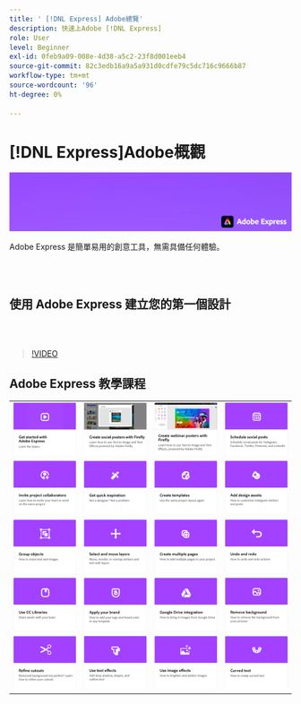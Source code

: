 ```yaml
---
title: ' [!DNL Express] Adobe總覽'
description: 快速上Adobe [!DNL Express]
role: User
level: Beginner
exl-id: 0feb9a09-008e-4d38-a5c2-23f8d001eeb4
source-git-commit: 82c3edb16a9a5a931d0cdfe79c5dc716c9666b87
workflow-type: tm+mt
source-wordcount: '96'
ht-degree: 0%

---
```


# [!DNL Express]Adobe概觀

![Express Hero Image](../assets/Express.png)

Adobe Express 是簡單易用的創意工具，無需具備任何體驗。

<br> 

## 使用 Adobe Express 建立您的第一個設計

<br> 

>[!VIDEO](https://video.tv.adobe.com/v/3420225?quality=12&learn=on&hidetitle=true)

## Adobe Express 教學課程

<table style="table-layout:fixed">
<tr>
   <td>
      <a href="get-started.md">
         <img alt="開始使用 Adobe Express" src="assets/get-started.png" />
      </a>
  </td>
  <td>
      <a href="create-social-posters.md">
         <img alt="使用 Firefly 製作社交海報" src="assets/social-firefly.png" />
      </a>
  </td>
  <td>
      <a href="create-webinar-poster.md">
         <img alt="使用 Firefly 製作網路研討會海報" src="assets/webinar-poster.png" />
      </a>
  </td>
  <td>
      <a href="schedule.md">
         <img alt="安排社交貼文" src="assets/schedule.png" />
      </a>
  </td>
</tr>
<tr>
  <td>
   <a href="collaborate.md">
      <img alt="邀請專案共同作業人員" src="assets/collaborate.png" />
   </a>
  </td>
 <td>
      <a href="get-inspiration.md">
         <img alt="快速獲取靈感" src="assets/inspiration.png" />
      </a>
  </td>
  <td>
   <a href="create-templates.md">
      <img alt="建立範本" src="assets/templates.png" />
   </a>
  </td>
  <td>
      <a href="add-design-assets.md">
         <img alt="新增設計資產" src="assets/design-assets.png" />
      </a>
  </td>
</tr>
<tr>
 <td>
      <a href="group-objects.md">
         <img alt="群組物件" src="assets/group-objects.png" />
      </a>
  </td>
  <td>
      <a href="layers.md">
         <img alt="選取和移動圖層" src="assets/layers.png" />
      </a>
  </td>
  <td>
      <a href="multiple-pages.md">
         <img alt="建立多個頁面" src="assets/multiple-pages.png" />
      </a>
  </td>
  <td>
      <a href="undo-redo.md">
         <img alt="復原和重做" src="assets/undo-redo.png" />
      </a>
   </td>
</tr>
<tr>
   <td>
      <a href="cc-libraries.md">
         <img alt="使用CC Libraries" src="assets/cc-libraries.png" />
      </a>
  </td>
 <td>
      <a href="brand.md">
         <img alt="套用您的品牌" src="assets/brand.png" />
      </a>
  </td>
  <td>
      <a href="google-drive.md">
         <img alt="Google 雲端硬碟整合" src="assets/google-drive.png" />
      </a>
  </td>
   <td>
      <a href="remove-background.md">
         <img alt="移除背景" src="assets/background.png" />
      </a>
  </td>
</tr>
<tr>
  <td>
      <a href="refine-cutout.md">
         <img alt="調整挖剪圖案" src="assets/cutouts.png" />
      </a>
  </td>
  <td>
      <a href="text-effects.md">
         <img alt="使用文字效果" src="assets/text-effects.png" />
      </a>
  </td>
  <td>
      <a href="image-effects.md">
         <img alt="使用影像效果" src="assets/image-effects.png" />
      </a>
  </td>
  <td>
   <a href="create-curved-text.md">
      <img alt="建立曲線文字" src="assets/curved-text.png" />
   </a>
  </td>
</tr>
</table>

